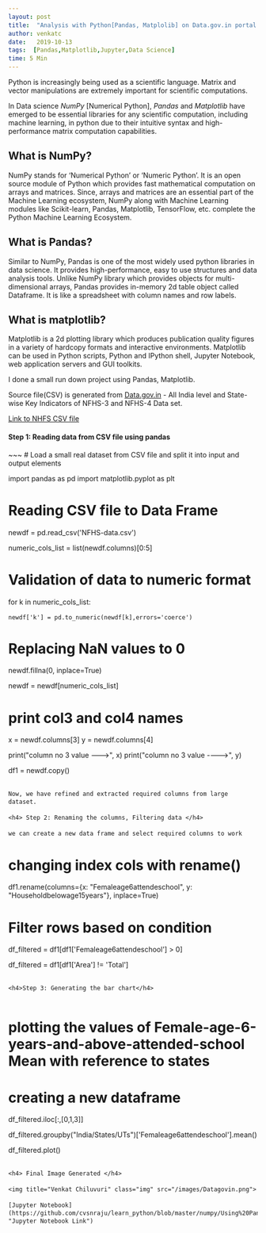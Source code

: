 ```yaml
---
layout: post
title:  "Analysis with Python[Pandas, Matplolib] on Data.gov.in portal data"
author: venkatc
date:   2019-10-13
tags:  [Pandas,Matplotlib,Jupyter,Data Science]
time: 5 Min
---
```

	
Python is increasingly being used as a scientific language. Matrix and vector manipulations are extremely important for scientific computations. 

In Data science *NumPy* [Numerical Python], *Pandas* and *Matplotlib* have emerged to be essential libraries for any scientific computation, including machine learning, in python due to their intuitive syntax and high-performance matrix computation capabilities.


<h2> What is NumPy? </h2>

NumPy stands for ‘Numerical Python’ or ‘Numeric Python’. It is an open source module of Python which provides fast mathematical computation on arrays and matrices. Since, arrays and matrices are an essential part of the Machine Learning ecosystem, NumPy along with Machine Learning modules like Scikit-learn, Pandas, Matplotlib, TensorFlow, etc. complete the Python Machine Learning Ecosystem.

<h2>What is Pandas?</h2>

Similar to NumPy, Pandas is one of the most widely used python libraries in data science. It provides high-performance, easy to use structures and data analysis tools. Unlike NumPy library which provides objects for multi-dimensional arrays, Pandas provides in-memory 2d table object called Dataframe. It is like a spreadsheet with column names and row labels.


<h2>What is matplotlib?</h2>

Matplotlib is a 2d plotting library which produces publication quality figures in a variety of hardcopy formats and interactive environments. Matplotlib can be used in Python scripts, Python and IPython shell, Jupyter Notebook, web application servers and GUI toolkits.

I done a small run down project using Pandas, Matplotlib.

Source file(CSV) is generated from [Data.gov.in](https://Data.gov.in "OGDP India") - All India level and State-wise Key Indicators of NFHS-3 and NFHS-4 Data set.


[Link to NHFS CSV file](https://data.gov.in/resources/all-india-level-and-state-wise-key-indicators-nfhs-3-and-nfhs-4 "Data.gov.in")



<h4>Step 1: Reading data from CSV file using pandas</h4>
~~~
# Load a small real dataset from CSV file and split it into input and output elements

import pandas as pd
import matplotlib.pyplot as plt

# Reading CSV file to Data Frame

newdf = pd.read_csv('NFHS-data.csv')

numeric_cols_list = list(newdf.columns)[0:5]

# Validation of data to numeric format

for k in numeric_cols_list:
   
    newdf['k'] = pd.to_numeric(newdf[k],errors='coerce')
    
# Replacing NaN values to 0

newdf.fillna(0, inplace=True)

newdf = newdf[numeric_cols_list]

# print col3 and col4 names

x = newdf.columns[3]
y = newdf.columns[4]

print("column no 3 value --->", x)
print("column no 3 value ---->", y)

df1 = newdf.copy()
~~~

Now, we have refined and extracted required columns from large dataset.

<h4> Step 2: Renaming the columns, Filtering data </h4> 

we can create a new data frame and select required columns to work

~~~
# changing index cols with rename() 

df1.rename(columns={x: "Femaleage6attendeschool", y: "Householdbelowage15years"}, inplace=True)

# Filter rows based on condition


df_filtered = df1[df1['Femaleage6attendeschool'] > 0]

df_filtered = df1[df1['Area'] != 'Total']
~~~

<h4>Step 3: Generating the bar chart</h4>


~~~

# plotting the values of Female-age-6-years-and-above-attended-school Mean with reference to states

# creating a new dataframe 

df_filtered.iloc[:,[0,1,3]]

df_filtered.groupby("India/States/UTs")['Femaleage6attendeschool'].mean()

df_filtered.plot()

~~~

<h4> Final Image Generated </h4>

<img title="Venkat Chiluvuri" class="img" src="/images/Datagovin.png">  

[Jupyter Notebook](https://github.com/cvsnraju/learn_python/blob/master/numpy/Using%20Pandas%20CSV%20file.ipynb "Jupyter Notebook Link")












